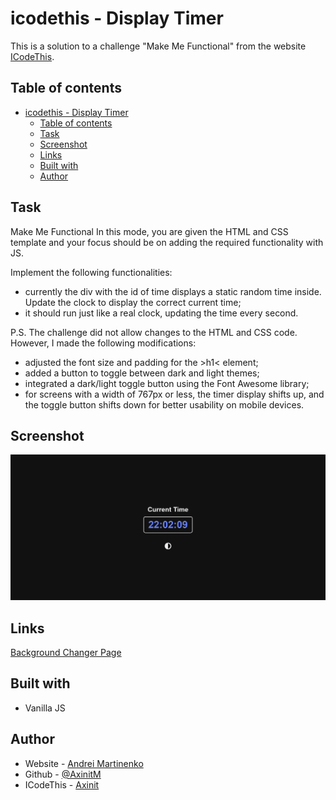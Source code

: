 # icodethis - Display Timer

This is a solution to a challenge "Make Me Functional" from the website [ICodeThis](https://icodethis.com/modes/functional/570).

## Table of contents
- [icodethis - Display Timer](#icodethis---display-timer)
  - [Table of contents](#table-of-contents)
  - [Task](#task)
  - [Screenshot](#screenshot)
  - [Links](#links)
  - [Built with](#built-with)
  - [Author](#author)

## Task

Make Me Functional
In this mode, you are given the HTML and CSS template and your focus should be on adding the required functionality with JS.

Implement the following functionalities:
- currently the div with the id of time displays a static random time inside. Update the clock to display the correct current time;
- it should run just like a real clock, updating the time every second.

P.S. The challenge did not allow changes to the HTML and CSS code. However, I made the following modifications:
- adjusted the font size and padding for the &gt;h1&lt; element;
- added a button to toggle between dark and light themes;
- integrated a dark/light toggle button using the Font Awesome library;
- for screens with a width of 767px or less, the timer display shifts up, and the toggle button shifts down for better usability on mobile devices.

## Screenshot

![](screenshot.png)

## Links

[Background Changer Page](https://your-solution-url.com)

## Built with

- Vanilla JS

## Author

- Website - [Andrei Martinenko](https://www.frontender.biz)
- Github - [@AxinitM](https://github.com/AxinitM)
- ICodeThis - [Axinit](https://icodethis.com/Axinit)
